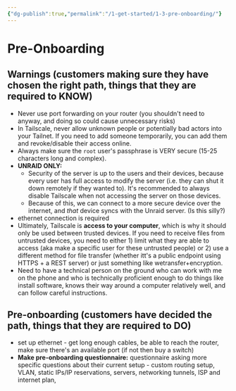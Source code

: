 ```yaml
---
{"dg-publish":true,"permalink":"/1-get-started/1-3-pre-onboarding/"}
---
```


# Pre-Onboarding
## Warnings (customers making sure they have chosen the right path, things that they are required to KNOW)

- Never use port forwarding on your router (you shouldn't need to anyway, and doing so could cause unnecessary risks)
- In Tailscale, never allow unknown people or potentially bad actors into your Tailnet. If you need to add someone temporarily, you can add them and revoke/disable their access online.
- Always make sure the `root` user's passphrase is VERY secure (15-25 characters long and complex).
- **UNRAID ONLY:**
	- Security of the server is up to the users and their devices, because every user has full access to modify the server (i.e. they can shut it down remotely if they wanted to). It's recommended to always disable Tailscale when not accessing the server on those devices.
	- Because of this, we can connect to a more secure device over the internet, and *that* device syncs with the Unraid server. (Is this silly?)
- ethernet connection is required
- Ultimately, Tailscale is **access to your computer**, which is why it should only be used between trusted devices. If you need to receive files from untrusted devices, you need to either 1) limit what they are able to access (aka make a specific user for these untrusted people) or 2) use a different method for file transfer (whether itt's a public endpoint using HTTPS + a REST server) or just something like wetransfer+encryption.
- Need to have a technical person on the ground who can work with me on the phone and who is technically proficient enough to do things like install software, knows their way around a computer relatively well, and can follow careful instructions.

## Pre-onboarding (customers have decided the path, things that they are required to DO)

- set up ethernet - get long enough cables, be able to reach the router, make sure there's an available port (if not then buy a switch)
- **Make pre-onboarding questionnaire:** questionnaire asking more specific questions about their current setup - custom routing setup, VLAN, static IPs/IP reservations, servers, networking tunnels, ISP and internet plan, 